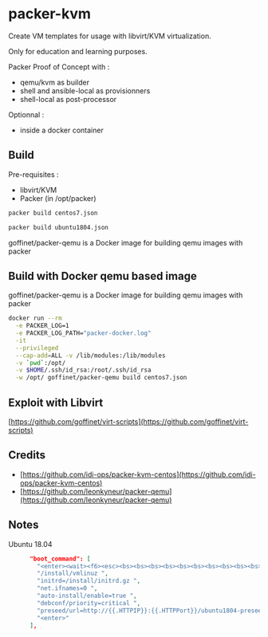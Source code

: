 # packer-kvm

Create VM templates for usage with libvirt/KVM virtualization.

Only for education and learning purposes.

Packer Proof of Concept with :

* qemu/kvm as builder
* shell and ansible-local as provisionners
* shell-local as post-processor

Optionnal :

* inside a docker container

## Build

Pre-requisites :

* libvirt/KVM
* Packer (in /opt/packer)

```bash
packer build centos7.json
```

```bash
packer build ubuntu1804.json
```

goffinet/packer-qemu is a Docker image for building qemu images with packer

## Build with Docker qemu based image

goffinet/packer-qemu is a Docker image for building qemu images with packer

```bash
docker run --rm                                                                    \
  -e PACKER_LOG=1                                                                  \
  -e PACKER_LOG_PATH="packer-docker.log"                                           \
  -it                                                                              \
  --privileged                                                                     \
  --cap-add=ALL -v /lib/modules:/lib/modules                                       \
  -v `pwd`:/opt/                                                                   \
  -v $HOME/.ssh/id_rsa:/root/.ssh/id_rsa                                           \
  -w /opt/ goffinet/packer-qemu build centos7.json
```

## Exploit with Libvirt

[https://github.com/goffinet/virt-scripts](https://github.com/goffinet/virt-scripts)

## Credits

* [https://github.com/idi-ops/packer-kvm-centos](https://github.com/idi-ops/packer-kvm-centos)
* [https://github.com/leonkyneur/packer-qemu](https://github.com/leonkyneur/packer-qemu)

## Notes

Ubuntu 18.04

```json
      "boot_command": [
        "<enter><wait><f6><esc><bs><bs><bs><bs><bs><bs><bs><bs><bs><bs><bs><bs><bs><bs><bs><bs><bs><bs><bs><bs><bs><bs><bs><bs><bs><bs><bs><bs><bs><bs><bs><bs><bs><bs><bs><bs><bs><bs><bs><bs><bs><bs><bs><bs><bs><bs><bs><bs><bs><bs><bs><bs><bs><bs><bs><bs><bs><bs><bs><bs><bs><bs><bs><bs><bs><bs><bs><bs><bs><bs><bs><bs><bs><bs><bs><bs><bs><bs><bs><bs><bs><bs><bs>",
        "/install/vmlinuz ",
        "initrd=/install/initrd.gz ",
        "net.ifnames=0 ",
        "auto-install/enable=true ",
        "debconf/priority=critical ",
        "preseed/url=http://{{.HTTPIP}}:{{.HTTPPort}}/ubuntu1804-preseed.cfg",
        "<enter>"
      ],
```
